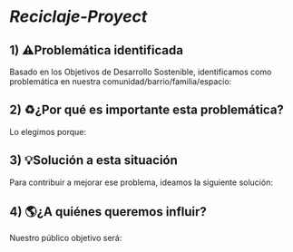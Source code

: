 # *Reciclaje-Proyect*
## 1) ⚠️Problemática identificada
Basado en los Objetivos de Desarrollo Sostenible, identificamos como problemática en nuestra comunidad/barrio/familia/espacio: 
## 2) ♻️¿Por qué es importante esta problemática? 
Lo elegimos porque:
## 3) 💡Solución a esta situación
Para contribuir a mejorar ese problema, ideamos la siguiente solución:
## 4) 🌎¿A quiénes queremos influir?
Nuestro público objetivo será:

